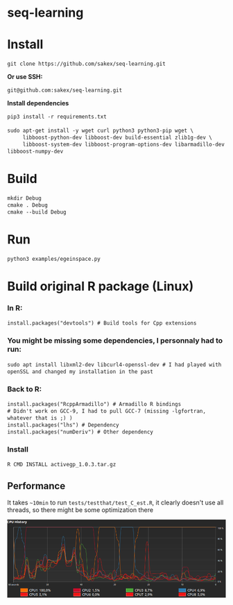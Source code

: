 # seq-learning

# Install

    git clone https://github.com/sakex/seq-learning.git
    
**Or use SSH:**

    git@github.com:sakex/seq-learning.git
    
**Install dependencies**

    pip3 install -r requirements.txt
    
    sudo apt-get install -y wget curl python3 python3-pip wget \
         libboost-python-dev libboost-dev build-essential zlib1g-dev \
         libboost-system-dev libboost-program-options-dev libarmadillo-dev libboost-numpy-dev
         
# Build

    mkdir Debug
    cmake . Debug
    cmake --build Debug
    
# Run

    python3 examples/egeinspace.py

# Build original R package (Linux)

### In R:

    install.packages("devtools") # Build tools for Cpp extensions
  
### You might be missing some dependencies, I personnaly had to run:

    sudo apt install libxml2-dev libcurl4-openssl-dev # I had played with openSSL and changed my installation in the past
  
### Back to R:

    install.packages("RcppArmadillo") # Armadillo R bindings
    # Didn't work on GCC-9, I had to pull GCC-7 (missing -lgfortran, whatever that is ;) )
    install.packages("lhs") # Dependency
    install.packages("numDeriv") # Other dependency
  
### Install

    R CMD INSTALL activegp_1.0.3.tar.gz

## Performance

It takes `~10min` to run `tests/testthat/test_C_est.R`, it clearly doesn't use all threads, so there might be some optimization there

<img src="https://github.com/sakex/seq-learning/blob/master/images/cpu_activity.png?raw=true" />
